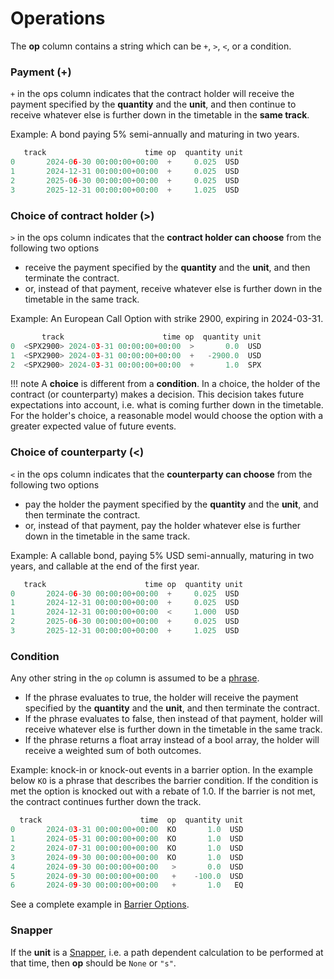 # Operations

The **op** column contains a string which can be `+`, `>`, `<`, or a condition.

### Payment (+)

`+` in the ops column indicates that the contract holder will receive
the payment specified by the **quantity** and the **unit**,
and then continue to receive whatever else is further down in the timetable
in the **same track**.

Example: A bond paying 5% semi-annually and maturing in two years. 

```python
   track                      time op  quantity unit
0       2024-06-30 00:00:00+00:00  +     0.025  USD
1       2024-12-31 00:00:00+00:00  +     0.025  USD
2       2025-06-30 00:00:00+00:00  +     0.025  USD
3       2025-12-31 00:00:00+00:00  +     1.025  USD
```


### Choice of contract holder (>)

`>` in the ops column indicates that the **contract holder can choose** from the following two options

- receive the payment specified by the **quantity** and the **unit**, and then terminate the contract.
- or, instead of that payment, receive whatever else is further down in the timetable in the same track.

Example: An European Call Option with strike 2900, expiring in 2024-03-31.

```python
       track                      time op  quantity unit
0  <SPX2900> 2024-03-31 00:00:00+00:00  >       0.0  USD
1  <SPX2900> 2024-03-31 00:00:00+00:00  +   -2900.0  USD
2  <SPX2900> 2024-03-31 00:00:00+00:00  +       1.0  SPX
```


!!! note
    A **choice** is different from a **condition**. In a choice, the holder of the contract (or counterparty)
    makes a decision. This decision takes future expectations into account, i.e. what is coming further down in the timetable.
    For the holder's choice, a reasonable model would choose the option with a greater expected value of future events.

### Choice of counterparty (<)

`<` in the ops column indicates that the **counterparty can choose** from the following two options

- pay the holder the payment specified by the **quantity** and the **unit**, and then terminate the contract.
- or, instead of that payment, pay the holder whatever else is further down in the timetable in the same track.

Example: A callable bond, paying 5% USD semi-annually, maturing in two years, and callable at the end of the first year.

```python
   track                      time op  quantity unit
0       2024-06-30 00:00:00+00:00  +     0.025  USD
1       2024-12-31 00:00:00+00:00  +     0.025  USD
1       2024-12-31 00:00:00+00:00  <     1.000  USD
2       2025-06-30 00:00:00+00:00  +     0.025  USD
3       2025-12-31 00:00:00+00:00  +     1.025  USD
```


### Condition

Any other string in the `op` column is assumed to be a [phrase](phrase.md).

 - If the phrase evaluates to true, the holder will receive the payment specified by the **quantity** and the **unit**, and then terminate the contract.
 - If the phrase evaluates to false, then instead of that payment, holder will receive whatever else is further down in the timetable in the same track.
 - If the phrase returns a float array instead of a bool array, the holder will receive a weighted sum of both outcomes.

Example: knock-in or knock-out events in a barrier option. In the example below `KO` is a phrase that describes the barrier condition. If the condition is met
the option is knocked out with a rebate of 1.0. If the barrier is not met, the contract continues further down the track.

```python
  track                      time  op  quantity unit
0       2024-03-31 00:00:00+00:00  KO       1.0  USD
1       2024-05-31 00:00:00+00:00  KO       1.0  USD
2       2024-07-31 00:00:00+00:00  KO       1.0  USD
3       2024-09-30 00:00:00+00:00  KO       1.0  USD
4       2024-09-30 00:00:00+00:00   >       0.0  USD
5       2024-09-30 00:00:00+00:00   +    -100.0  USD
6       2024-09-30 00:00:00+00:00   +       1.0   EQ
```

See a complete example in [Barrier Options](../examples/equity_barrier.md).

### Snapper

If the **unit** is a [Snapper](snapper.md), i.e. a path dependent calculation to be performed at that time, then **op** should be `None` or `"s"`.
